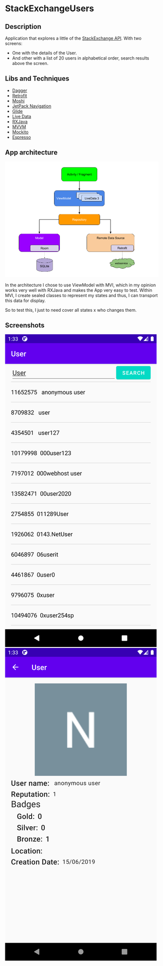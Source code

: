 # StackExchangeUsers

## Description

Application that explores a little of the [StackExchange API](https://api.stackexchange.com/). With two screens:

* One with the details of the User.
* And other with a list of 20 users in alphabetical order, search results above the screen.

## Libs and Techniques

* [Dagger](https://dagger.dev/)
* [Retrofit](https://square.github.io/retrofit/) 
* [Moshi](https://github.com/square/moshi)
* [JetPack Navigation](https://developer.android.com/guide/navigation/)
* [Glide](https://bumptech.github.io/glide/)
* [Live Data](https://developer.android.com/topic/libraries/architecture/livedata)
* [RXJava](https://github.com/ReactiveX/RxJava)
* [MVVM](https://developer.android.com/jetpack/docs/guide)
* [Mockito](https://site.mockito.org/)
* [Espresso](https://developer.android.com/training/testing/espresso)

## App architecture

![App architecture](screenshots/apparchitecture.png)

In the architecture I chose to use ViewModel with MVI, which in my opinion works very well with RXJava and makes the App very easy to test. Within MVI, I create sealed classes to represent my states and thus, I can transport this data for display.

So to test this, I just to need cover all states x who changes them.

## Screenshots

![Screenshot1](screenshots/Screenshot1.png)
![Screenshot2](screenshots/Screenshot2.png)